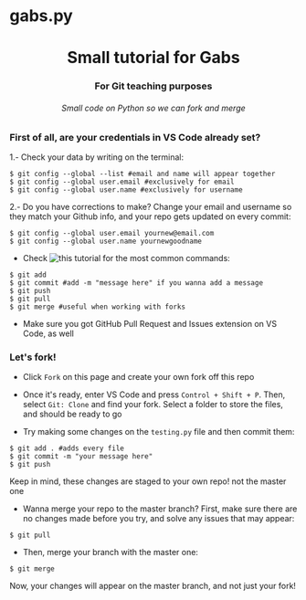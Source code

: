 # gabs.py
<h1 align="center">Small tutorial for Gabs</h1>
<h3 align="center">For Git teaching purposes</h3>
<h6 align="center">Small code on Python so we can fork and merge</h6>

### First of all, are your credentials in VS Code already set? 

1.- Check your data by writing on the terminal:
```
$ git config --global --list #email and name will appear together
$ git config --global user.email #exclusively for email
$ git config --global user.name #exclusively for username
```
2.- Do you have corrections to make? Change your email and username so they match your Github info, and your repo gets updated on every commit:
```
$ git config --global user.email yournew@email.com
$ git config --global user.name yournewgoodname
```

- Check ![this tutorial](https://4geeksacademy.github.io/git-interactive-tutorial/) for the most common commands:
```
$ git add
$ git commit #add -m "message here" if you wanna add a message
$ git push
$ git pull
$ git merge #useful when working with forks
```

- Make sure you got GitHub Pull Request and Issues extension on VS Code, as well

### Let's fork! 

* Click `Fork` on this page and create your own fork off this repo

* Once it's ready, enter VS Code and press `Control + Shift + P`. Then, select `Git: Clone` and find your fork. Select a folder to store the files, and should be ready to go

* Try making some changes on the `testing.py` file and then commit them:
```
$ git add . #adds every file
$ git commit -m "your message here"
$ git push
```
Keep in mind, these changes are staged to your own repo! not the master one

* Wanna merge your repo to the master branch? First, make sure there are no changes made before you try, and solve any issues that may appear:
```
$ git pull
```

* Then, merge your branch with the master one:
```
$ git merge
```
Now, your changes will appear on the master branch, and not just your fork!




